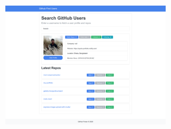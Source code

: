![ScreenShot](https://github.com/itsaiub/vanilajs-small-projects-and-design-patterns/blob/master/github-find-users/screenshot/github-find-users.png?raw=true)
